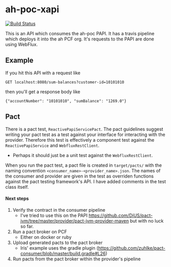 # ah-poc-xapi

[![Build Status](https://travis-ci.com/zuhlke/ah-poc-xapi.svg?branch=master)](https://travis-ci.com/zuhlke/ah-poc-xapi)

This is an API which consumes the ah-poc PAPI. It has a travis pipeline which deploys it into the ah PCF org. It's requests to the PAPI are
done using WebFlux.

## Example

If you hit this API with a request like

`GET localhost:8080/sum-balances?customer-id=10101010`

then you'll get a response body like

```
{"accountNumber": "10101010", "sumBalance": "1269.0"}
```

## Pact

There is a pact test, `ReactivePapiServicePact`. The pact guidelines suggest writing your pact test as a test against your interface for
interacting with the provider. Therefore this test is effectively a component test against the `ReactivePapiService` and
`WebfluxRestClient`.

- Perhaps it should just be a unit test against the `WebfluxRestClient`.

When you run the pact test, a pact file is created in `target/pacts/` with the naming convention `<consumer_name>-<provider_name>.json`.
The names of the consumer and provider are given in the test as overriden functions against the pact testing framework's API. I have
added comments in the test class itself.

#### Next steps

1. Verify the contract in the consumer pipeline
    - I've tried to use this on the PAPI https://github.com/DiUS/pact-jvm/tree/master/provider/pact-jvm-provider-maven but with no luck so far. 
2. Run a pact broker on PCF
    - Either on docker or ruby
3. Upload generated pacts to the pact broker
    - Iris' example uses the gradle plugin (https://github.com/zuhlke/pact-consumer/blob/master/build.gradle#L26)
4. Run pacts from the pact broker within the provider's pipeline

